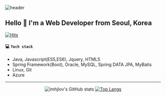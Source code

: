 ![header](https://capsule-render.vercel.app/api?type=waving&&color=ED6782&height=200&section=header&text=pearlrabbit&fontSize=40&fontColor=FFFFFF&fontAlignY=40)

## Hello 👋 I'm a Web Developer from Seoul, Korea
[![Hits](https://hits.seeyoufarm.com/api/count/incr/badge.svg?url=https%3A%2F%2Fgithub.com%2Fpearlrabbit&count_bg=%2338C6BE&title_bg=%23000000&icon=&icon_color=%23E7E7E7&title=hits&edge_flat=false)](https://hits.seeyoufarm.com) 

#### :computer: ​`Tech stack`

- Java, Javascript(ES5,ES6), Jquery, HTML5
- Spring Framework(Boot), Oracle, MySQL, Spring DATA JPA, MyBatis
- Linux, Git
- Azure

---

<div align=center>
  
![imhjlov's GitHub stats](https://github-readme-stats.vercel.app/api?username=pearlrabbit&show_icons=true&theme=vue)
[![Top Langs](https://github-readme-stats.vercel.app/api/top-langs/?username=pearlrabbit&layout=compact&theme=graywhite&langs_count=10)](https://github.com/anuraghazra/github-readme-stats)

